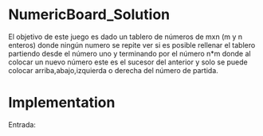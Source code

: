 # NumericBoard_Solution
El objetivo de este juego es dado un tablero de números de mxn (m y n enteros) donde ningún numero se repite ver si es posible rellenar el tablero partiendo desde el número uno y terminando por el número n*m donde al colocar un nuevo número este es el sucesor del anterior y solo se puede colocar arriba,abajo,izquierda o derecha del número de partida.

# Implementation
Entrada: 